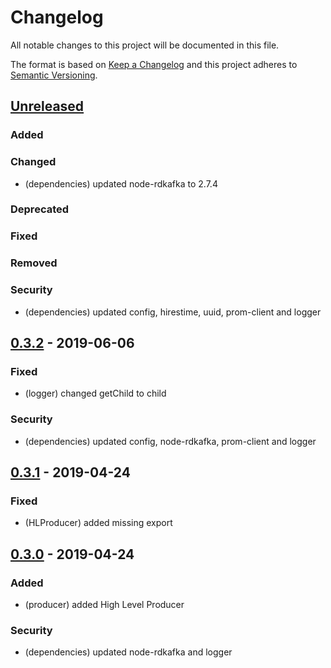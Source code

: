 # Changelog
All notable changes to this project will be documented in this file.

The format is based on [Keep a Changelog](http://keepachangelog.com/en/1.0.0/)
and this project adheres to [Semantic Versioning](http://semver.org/spec/v2.0.0.html).

## [Unreleased]
### Added
### Changed
- (dependencies) updated node-rdkafka to 2.7.4
### Deprecated
### Fixed
### Removed
### Security
- (dependencies) updated config, hirestime, uuid, prom-client and logger

## [0.3.2] - 2019-06-06
### Fixed
- (logger) changed getChild to child
### Security
- (dependencies) updated config, node-rdkafka, prom-client and logger

## [0.3.1] - 2019-04-24
### Fixed
- (HLProducer) added missing export

## [0.3.0] - 2019-04-24
### Added
- (producer) added High Level Producer
### Security
- (dependencies) updated node-rdkafka and logger

[Unreleased]: https://github.com/sguilly/simple-kafka-promise/commits
[0.3.2]: https://github.com/sguilly/simple-kafka-promise/commits/v0.3.2
[0.3.1]: https://github.com/sguilly/simple-kafka-promise/commits/v0.3.1
[0.3.0]: https://github.com/sguilly/simple-kafka-promise/commits/v0.3.0
